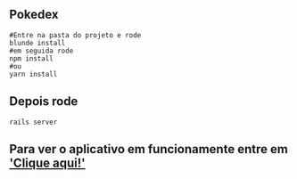 ## Pokedex

```
#Entre na pasta do projeto e rode 
blunde install
#em seguida rode
npm install
#ou
yarn install
```
## Depois rode 
```
rails server 
```
## Para ver o aplicativo em funcionamente entre em ['Clique aqui!'](http://localhost:3000)
